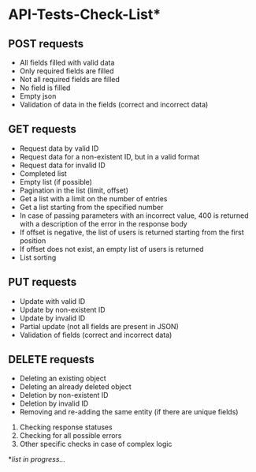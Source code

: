 # API-Tests-Check-List*

## POST requests
* All fields filled with valid data
* Only required fields are filled
* Not all required fields are filled
* No field is filled
* Empty json
* Validation of data in the fields (correct and incorrect data)

## GET requests
* Request data by valid ID
* Request data for a non-existent ID, but in a valid format
* Request data for invalid ID
* Completed list
* Empty list (if possible)
* Pagination in the list (limit, offset)
* Get a list with a limit on the number of entries
* Get a list starting from the specified number
* In case of passing parameters with an incorrect value, 400 is returned with a description of the error in the response body
* If offset is negative, the list of users is returned starting from the first position
* If offset does not exist, an empty list of users is returned
* List sorting

## PUT requests
* Update with valid ID
* Update by non-existent ID
* Update by invalid ID
* Partial update (not all fields are present in JSON)
* Validation of fields (correct and incorrect data)

## DELETE requests
* Deleting an existing object
* Deleting an already deleted object
* Deletion by non-existent ID
* Deletion by invalid ID
* Removing and re-adding the same entity (if there are unique fields)

1. Checking response statuses
2. Checking for all possible errors
3. Other specific checks in case of complex logic

**list in progress...*
